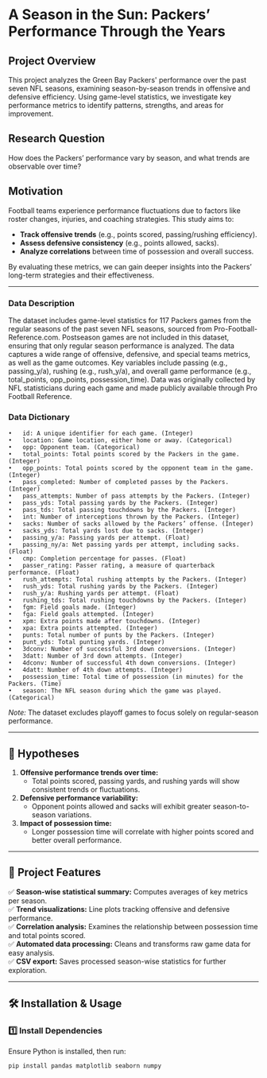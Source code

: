 # A Season in the Sun: Packers’ Performance Through the Years  

## Project Overview  
This project analyzes the Green Bay Packers' performance over the past seven NFL seasons, examining season-by-season trends in offensive and defensive efficiency. Using game-level statistics, we investigate key performance metrics to identify patterns, strengths, and areas for improvement.  

## Research Question  
How does the Packers’ performance vary by season, and what trends are observable over time?  

## Motivation  
Football teams experience performance fluctuations due to factors like roster changes, injuries, and coaching strategies. This study aims to:  
- **Track offensive trends** (e.g., points scored, passing/rushing efficiency).  
- **Assess defensive consistency** (e.g., points allowed, sacks).  
- **Analyze correlations** between time of possession and overall success.  

By evaluating these metrics, we can gain deeper insights into the Packers’ long-term strategies and their effectiveness.  

---

### Data Description
The dataset includes game-level statistics for 117 Packers games from the regular seasons of the past seven NFL seasons, sourced from Pro-Football-Reference.com. Postseason games are not included in this dataset, ensuring that only regular season performance is analyzed. The data captures a wide range of offensive, defensive, and special teams metrics, as well as the game outcomes. Key variables include passing (e.g., passing_y/a), rushing (e.g., rush_y/a), and overall game performance (e.g., total_points, opp_points, possession_time). Data was originally collected by NFL statisticians during each game and made publicly available through Pro Football Reference.

### Data Dictionary
	•	id: A unique identifier for each game. (Integer)
	•	location: Game location, either home or away. (Categorical)
	•	opp: Opponent team. (Categorical)
	•	total_points: Total points scored by the Packers in the game. (Integer)
	•	opp_points: Total points scored by the opponent team in the game. (Integer)
	•	pass_completed: Number of completed passes by the Packers. (Integer)
	•	pass_attempts: Number of pass attempts by the Packers. (Integer)
	•	pass_yds: Total passing yards by the Packers. (Integer)
	•	pass_tds: Total passing touchdowns by the Packers. (Integer)
	•	int: Number of interceptions thrown by the Packers. (Integer)
	•	sacks: Number of sacks allowed by the Packers’ offense. (Integer)
	•	sacks_yds: Total yards lost due to sacks. (Integer)
	•	passing_y/a: Passing yards per attempt. (Float)
	•	passing_ny/a: Net passing yards per attempt, including sacks. (Float)
	•	cmp: Completion percentage for passes. (Float)
	•	passer_rating: Passer rating, a measure of quarterback performance. (Float)
	•	rush_attempts: Total rushing attempts by the Packers. (Integer)
	•	rush_yds: Total rushing yards by the Packers. (Integer)
	•	rush_y/a: Rushing yards per attempt. (Float)
	•	rushing_tds: Total rushing touchdowns by the Packers. (Integer)
	•	fgm: Field goals made. (Integer)
	•	fga: Field goals attempted. (Integer)
	•	xpm: Extra points made after touchdowns. (Integer)
	•	xpa: Extra points attempted. (Integer)
	•	punts: Total number of punts by the Packers. (Integer)
	•	punt_yds: Total punting yards. (Integer)
	•	3dconv: Number of successful 3rd down conversions. (Integer)
	•	3datt: Number of 3rd down attempts. (Integer)
	•	4dconv: Number of successful 4th down conversions. (Integer)
	•	4datt: Number of 4th down attempts. (Integer)
	•	possession_time: Total time of possession (in minutes) for the Packers. (Time)
	•	season: The NFL season during which the game was played. (Categorical) 

*Note:* The dataset excludes playoff games to focus solely on regular-season performance.  

---

## 📌 Hypotheses  
1. **Offensive performance trends over time:**  
   - Total points scored, passing yards, and rushing yards will show consistent trends or fluctuations.  
2. **Defensive performance variability:**  
   - Opponent points allowed and sacks will exhibit greater season-to-season variations.  
3. **Impact of possession time:**  
   - Longer possession time will correlate with higher points scored and better overall performance.  

---

## 🚀 Project Features  
✅ **Season-wise statistical summary:** Computes averages of key metrics per season.  
✅ **Trend visualizations:** Line plots tracking offensive and defensive performance.  
✅ **Correlation analysis:** Examines the relationship between possession time and total points scored.  
✅ **Automated data processing:** Cleans and transforms raw game data for easy analysis.  
✅ **CSV export:** Saves processed season-wise statistics for further exploration.  

---

## 🛠️ Installation & Usage  

### 1️⃣ Install Dependencies  
Ensure Python is installed, then run:  
```bash
pip install pandas matplotlib seaborn numpy
